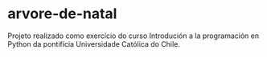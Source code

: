 # arvore-de-natal
Projeto realizado como exercício do curso Introdución a la programación en Python da pontifícia Universidade Católica do Chile.
